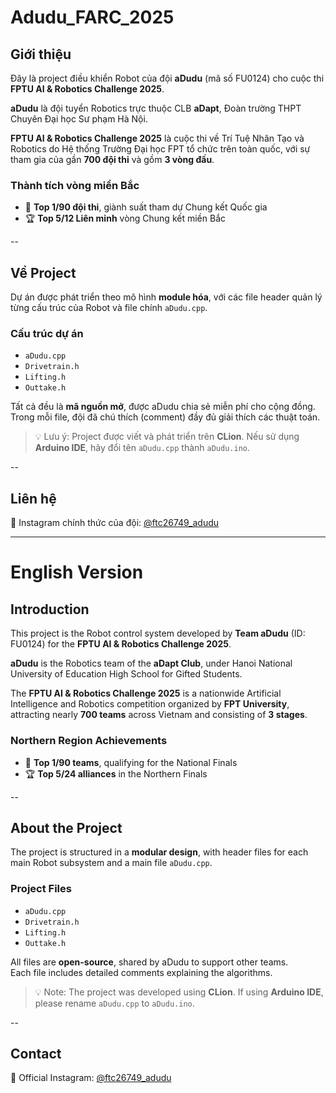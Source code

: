 # Adudu_FARC_2025

## Giới thiệu
Đây là project điều khiển Robot của đội **aDudu** (mã số FU0124) cho cuộc thi **FPTU AI & Robotics Challenge 2025**.  

**aDudu** là đội tuyển Robotics trực thuộc CLB **aDapt**, Đoàn trường THPT Chuyên Đại học Sư phạm Hà Nội.  

**FPTU AI & Robotics Challenge 2025** là cuộc thi về Trí Tuệ Nhân Tạo và Robotics do Hệ thống Trường Đại học FPT tổ chức trên toàn quốc, với sự tham gia của gần **700 đội thi** và gồm **3 vòng đấu**.  

### Thành tích vòng miền Bắc
- 🥇 **Top 1/90 đội thi**, giành suất tham dự Chung kết Quốc gia  
- 🏆 **Top 5/12 Liên minh** vòng Chung kết miền Bắc  

--

## Về Project
Dự án được phát triển theo mô hình **module hóa**, với các file header quản lý từng cấu trúc của Robot và file chính `aDudu.cpp`.  

### Cấu trúc dự án
- `aDudu.cpp`  
- `Drivetrain.h`  
- `Lifting.h`  
- `Outtake.h`  

Tất cả đều là **mã nguồn mở**, được aDudu chia sẻ miễn phí cho cộng đồng.  
Trong mỗi file, đội đã chú thích (comment) đầy đủ giải thích các thuật toán.  

> 💡 Lưu ý: Project được viết và phát triển trên **CLion**. Nếu sử dụng **Arduino IDE**, hãy đổi tên `aDudu.cpp` thành `aDudu.ino`.  

--

## Liên hệ
📩 Instagram chính thức của đội: [@ftc26749_adudu](https://www.instagram.com/ftc26749_adudu/)  

---

# English Version

## Introduction
This project is the Robot control system developed by **Team aDudu** (ID: FU0124) for the **FPTU AI & Robotics Challenge 2025**.  

**aDudu** is the Robotics team of the **aDapt Club**, under Hanoi National University of Education High School for Gifted Students.  

The **FPTU AI & Robotics Challenge 2025** is a nationwide Artificial Intelligence and Robotics competition organized by **FPT University**, attracting nearly **700 teams** across Vietnam and consisting of **3 stages**.  

### Northern Region Achievements
- 🥇 **Top 1/90 teams**, qualifying for the National Finals  
- 🏆 **Top 5/24 alliances** in the Northern Finals  

--

## About the Project
The project is structured in a **modular design**, with header files for each main Robot subsystem and a main file `aDudu.cpp`.  

### Project Files
- `aDudu.cpp`  
- `Drivetrain.h`  
- `Lifting.h`  
- `Outtake.h`  

All files are **open-source**, shared by aDudu to support other teams.  
Each file includes detailed comments explaining the algorithms.  

> 💡 Note: The project was developed using **CLion**. If using **Arduino IDE**, please rename `aDudu.cpp` to `aDudu.ino`.  

--

## Contact
📩 Official Instagram: [@ftc26749_adudu](https://www.instagram.com/ftc26749_adudu/)  
